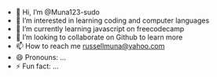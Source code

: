- 👋 Hi, I’m @Muna123-sudo
- 👀 I’m interested in learning coding and computer languages 
- 🌱 I’m currently learning javascript on freecodecamp
- 💞️ I’m looking to collaborate on Github to learn more 
- 📫 How to reach me russellmuna@yahoo.com
- 😄 Pronouns: ...
- ⚡ Fun fact: ...

<!---
Muna123-sudo/Muna123-sudo is a ✨ special ✨ repository because its `README.md` (this file) appears on your GitHub profile.
You can click the Preview link to take a look at your changes.
--->
